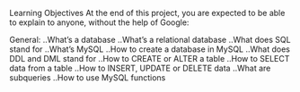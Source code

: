 Learning Objectives
At the end of this project, you are expected to be able to explain to anyone, without the help of Google:


General:
..What’s a database
..What’s a relational database
..What does SQL stand for
..What’s MySQL
..How to create a database in MySQL
..What does DDL and DML stand for
..How to CREATE or ALTER a table
..How to SELECT data from a table
..How to INSERT, UPDATE or DELETE data
..What are subqueries
..How to use MySQL functions
